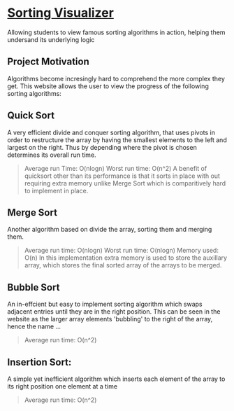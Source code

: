 # [Sorting Visualizer ](https://sort-app.netlify.app/)
Allowing students to view famous sorting algorithms in action, helping them undersand its underlying logic

## Project Motivation
Algorithms become incresingly hard to comprehend the more complex they get. This website allows the user to view the progress of the following sorting algorithms:
## Quick Sort
A very efficient divide and conquer sorting algorithm, that uses pivots in order to restructure the array by having the smallest elements to the left and largest on the right. Thus by depending where the pivot is chosen determines its overall run time.
> Average run Time: O(nlogn)
> Worst run time: O(n^2)
> A benefit of quicksort other than its performance is that it sorts in place with out requiring extra memory unlike Merge Sort which is comparitively hard to implement in place.

## Merge Sort
Another algorithm based on divide the array, sorting them and merging them. 
> Average run time: O(nlogn)
> Worst run time: O(nlogn)
> Memory used: O(n)
> In this implementation extra memory is used to store the auxillary array, which stores the final sorted array of the arrays to be merged.

## Bubble Sort
An in-effcient but easy to implement sorting algorithm which swaps adjacent entries until they are in the right position. This can be seen in the website as the larger array elements 'bubbling' to the right of the array, hence the name ...
> Average run time: O(n^2)

## Insertion Sort:
A simple yet inefficient algorithm which inserts each element of the array to its right position one element at a time
> Average run time: O(n^2)


